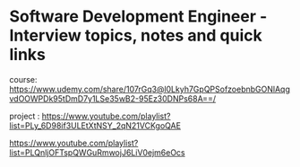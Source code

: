 # Software Development Engineer - Interview topics, notes and quick links

course: https://www.udemy.com/share/107rGq3@l0Lkyh7GpQPSofzoebnbGONlAqgvdOOWPDk95tDmD7y1LSe35wB2-95Ez30DNPs68A==/

project : https://www.youtube.com/playlist?list=PLy_6D98if3ULEtXtNSY_2qN21VCKgoQAE

https://www.youtube.com/playlist?list=PLQnljOFTspQWGuRmwojJ6LiV0ejm6eOcs
